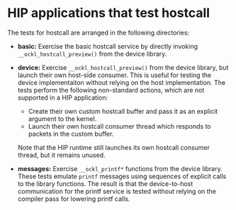 # HIP applications that test hostcall #

The tests for hostcall are arranged in the following directories:

  * **basic:** Exercise the basic hostcall service by directly invoking
    `__ockl_hostcall_preview()` from the device library.

  * **device:** Exercise `__ockl_hostcall_preview()` from the device
    library, but launch their own host-side consumer. This is useful
    for testing the device implementaiton without relying on the host
    implementation. The tests perform the following non-standard
    actions, which are not supported in a HIP application:
    - Create their own custom hostcall buffer and pass it as an explicit
      argument to the kernel.
    - Launch their own hostcall consumer thread which responds to
      packets in the custom buffer.

    Note that the HIP runtime still launches its own hostcall consumer
    thread, but it remains unused.

  * **messages:** Exercise `__ockl_printf*` functions from the device
    library. These tests emulate `printf` messages using sequences of explicit
    calls to the library functions. The result is that the
    device-to-host communication for the printf service is tested
    without relying on the compiler pass for lowering printf calls.

